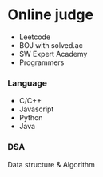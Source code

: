 # Online judge
- Leetcode
- BOJ with solved.ac
- SW Expert Academy
- Programmers

### Language
- C/C++
- Javascript
- Python
- Java
  
### DSA
Data structure & Algorithm
